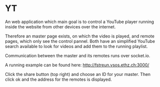 # YT
An web application which main goal is to control a YouTube player running inside the website from other devices over the internet.

Therefore an master page exists, on which the video is played, and remote pages, which only see the control pannel.
Both have an simplified YouTube search available to look for videos and add them to the running playlist.

Communication between the master and its remotes runs over socket.io.

A running example can be found here:
http://fstreun.vsos.ethz.ch:3000/

Click the share button (top right) and choose an ID for your master. Then click ok and the address for the remotes is displayed.


